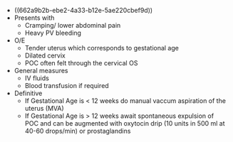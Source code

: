 - ((662a9b2b-ebe2-4a33-b12e-5ae220cbef9d))
- Presents with
	- Cramping/ lower abdominal pain
	- Heavy PV bleeding
- O/E
	- Tender uterus which corresponds to gestational age
	- Dilated cervix
	- POC often felt through the cervical OS
- General measures
	- IV fluids
	- Blood transfusion if required
- Definitive
	- If Gestational Age is < 12 weeks do manual vaccum aspiration of the uterus (MVA)
	- If Gestational Age is > 12 weeks await spontaneous expulsion of POC and can be augmented with oxytocin drip (10 units in 500 ml at 40-60 drops/min) or prostaglandins